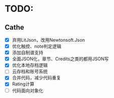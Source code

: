 # TODO:

## Cathe

* [x] 弃用LitJson，改用Newtonsoft.Json
* [x] 优化触控、note判定逻辑
* [x] 添加自制谱支持
* [x] 全面JSON化，章节、Credits之类的都用JSON写
* [x] 优化本地存档逻辑
* [ ] 云存档和账号系统
* [x] 合并代码，减少代码重复
* [x] Rating计算
* [ ] 代码面向对象化
